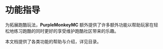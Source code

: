 # 功能指导

为拓展跑酷玩法，**PurpleMonkeyMC** 额外提供了许多额外功能以帮助玩家在轻松地练习跑酷的同时更好的享受维护跑酷社区带来的乐趣。

本文档提供了各类功能的帮助与介绍，详见目录。
